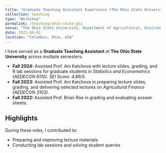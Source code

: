 ```yaml
---
title: "Graduate Teaching Assistant Experience (The Ohio State University)"
collection: teaching
type: "Workshop"
permalink: /teaching/ohio-state-gta
venue: "The Ohio State University, Department of Agricultural, Environmental, and Development Economics"
date: 2022-08-01
location: "Columbus, Ohio, USA"
---
```


I have served as a **Graduate Teaching Assistant** at **The Ohio State University** across multiple semesters:

- **Fall 2024:** Assisted Prof. Ani Katchova with lecture slides, grading, and R lab sessions for graduate students in *Statistics and Econometrics (AEDECON 6110)*. *SEI Score: 4.89/5.*
- **Fall 2023:** Assisted Prof. Ani Katchova in preparing lecture slides, grading, and delivering selected lectures on *Agricultural Finance (AEDECON 3103)*.
- **Fall 2022:** Assisted Prof. Brian Roe in grading and evaluating answer sheets.

## Highlights
During these roles, I contributed to:
- Preparing and improving lecture materials
- Conducting lab sessions and solving student queries


